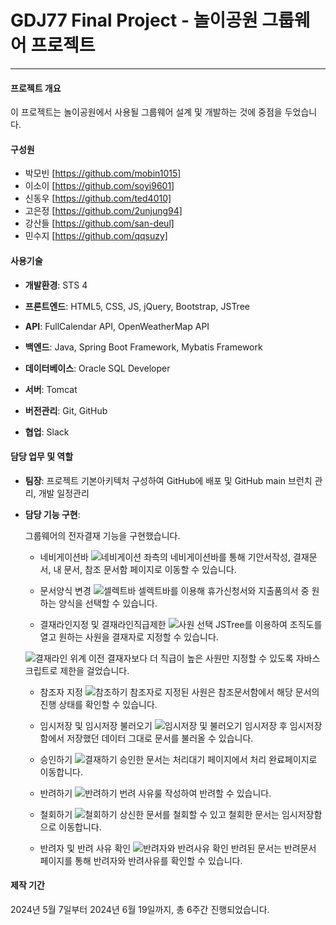 # GDJ77 Final Project - 놀이공원 그룹웨어 프로젝트
---


#### 프로젝트 개요

이 프로젝트는 놀이공원에서 사용될 그룹웨어 설계 및 개발하는 것에 중점을 두었습니다.



#### 구성원
+ 박모빈 [https://github.com/mobin1015]
+ 이소이 [https://github.com/soyi9601]
+ 신동우 [https://github.com/ted4010]
+ 고은정 [https://github.com/2unjung94]
+ 강산들 [https://github.com/san-deul]
+ 민수지 [https://github.com/qqsuzy]



#### 사용기술

+ **개발환경**: STS 4

+ **프론트엔드**: HTML5, CSS, JS, jQuery, Bootstrap, JSTree

+ **API**: FullCalendar API, OpenWeatherMap API

+ **백엔드**: Java, Spring Boot Framework, Mybatis Framework

+ **데이터베이스**: Oracle SQL Developer

+ **서버**: Tomcat

+ **버전관리**: Git, GitHub

+ **협업**: Slack




#### 담당 업무 및 역할

+ **팀장**: 프로젝트 기본아키텍처 구성하여 GitHub에 배포 및 GitHub main 브런치 관리, 개발 일정관리

+ **담당 기능 구현**:
  
	그룹웨어의 전자결재 기능을 구현했습니다.


  + 네비게이션바
   ![네비게이션](https://github.com/user-attachments/assets/9147f1f3-3688-46bb-9d54-8576114e8a07)
  좌측의 네비게이션바를 통해 기안서작성, 결재문서, 내 문서, 참조 문서함 페이지로 이동할 수 있습니다.



  + 문서양식 변경
   ![셀렉트바](https://github.com/user-attachments/assets/ed1b95c4-c1bd-4f0d-8893-aea4d47cc7a9)
  셀렉트바를 이용해 휴가신청서와 지출품의서 중 원하는 양식을 선택할 수 있습니다.


 
  + 결재라인지정 및 결재라인직급제한
   ![사원 선택](https://github.com/user-attachments/assets/87eb6a88-da97-432c-98f1-a18e61cd3b75)
  JSTree를 이용하여 조직도를 열고 원하는 사원을 결재자로 지정할 수 있습니다.


    
   ![결재라인 위계](https://github.com/user-attachments/assets/49f75fd9-370c-49ce-862c-2af7f43672d9)
  이전 결재자보다 더 직급이 높은 사원만 지정할 수 있도록 자바스크립트로 제한을 걸었습니다.

  
 
  + 참조자 지정
  ![참조하기](https://github.com/user-attachments/assets/2224f9ac-fad2-4eea-b6e9-98c4e47b3d3a)
  참조자로 지정된 사원은 참조문서함에서 해당 문서의 진행 상태를 확인할 수 있습니다.



  + 임시저장 및 임시저장 불러오기
  ![임시저장 및 불러오기](https://github.com/user-attachments/assets/d90b0cd8-325c-48d9-96ad-24f359d8fee2)
  임시저장 후 임시저장함에서 저장했던 데이터 그대로 문서를 불러올 수 있습니다.



  + 승인하기
   ![결재하기](https://github.com/user-attachments/assets/1827edc8-be57-4f71-80b1-e1d6910308f6)
  승인한 문서는 처리대기 페이지에서 처리 완료페이지로 이동합니다.



  + 반려하기
   ![반려하기](https://github.com/user-attachments/assets/8d71a363-7c38-43d7-8b99-db49173b4645)
  번려 사유룰 작성하여 반려할 수 있습니다.



  + 철회하기
    ![철회하기](https://github.com/user-attachments/assets/48a4d3c7-1e7e-4fc9-92f4-94cd2550a01a)
  상신한 문서를 철회할 수 있고 철회한 문서는 임시저장함으로 이동합니다.



  + 반려자 및 반려 사유 확인
   ![반려자와 반려사유 확인](https://github.com/user-attachments/assets/ed129a68-8bed-41f5-b515-ac45c8a0697a)
  반려된 문서는 반려문서 페이지를 통해 반려자와 반려사유를 확인할 수 있습니다.



#### 제작 기간

2024년 5월 7일부터 2024년 6월 19일까지, 총 6주간 진행되었습니다.
